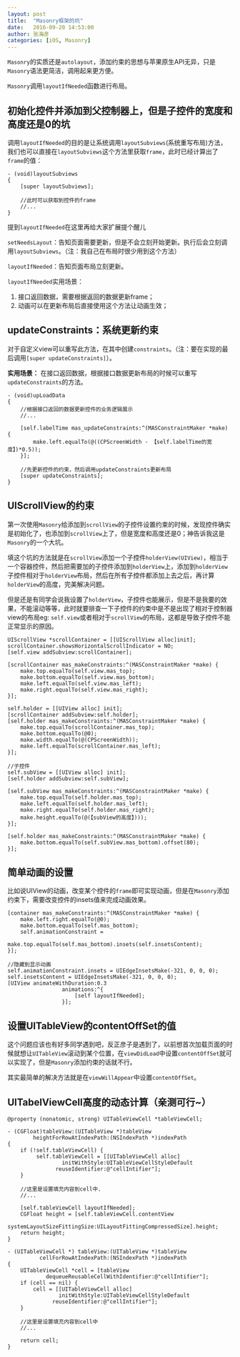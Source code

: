 ```yaml
---
layout: post
title:  "Masonry框架的坑"
date:   2016-09-20 14:53:00
author: 张海彦
categories: [iOS, Masonry]
---
```

`Masonry`的实质还是`autolayout`，添加约束的思想与苹果原生API无异，只是`Masonry`语法更简洁，调用起来更方便。

`Masonry`调用`layoutIfNeeded`函数进行布局。

## 初始化控件并添加到父控制器上，但是子控件的宽度和高度还是0的坑

调用`layoutIfNeeded`的目的是让系统调用`layoutSubviews`(系统重写布局)方法，我们也可以直接在`layoutSubviews`这个方法里获取`frame`，此时已经计算出了`frame`的值：

```
- (void)layoutSubviews
{
    [super layoutSubviews];

    //此时可以获取到控件的frame
    //...
}
```

提到`layoutIfNeeded`在这里再给大家扩展提个醒儿

`setNeedsLayout`：告知页面需要更新，但是不会立刻开始更新。执行后会立刻调用`layoutSubviews`。（注：我自己在布局时很少用到这个方法）

`layoutIfNeeded`：告知页面布局立刻更新。

`layoutIfNeeded`实用场景：

1. 接口返回数据，需要根据返回的数据更新frame；
2. 动画可以在更新布局后直接使用这个方法让动画生效；

## updateConstraints：系统更新约束

对于自定义view可以重写此方法，在其中创建`constraints`。（注：要在实现的最后调用`[super updateConstraints]`）。

**实用场景：** 在接口返回数据，根据接口数据更新布局的时候可以重写`updateConstraints`的方法。

````
- (void)upLoadData
{
    //根据接口返回的数据更新控件的业务逻辑展示
    //...

    [self.labelTime mas_updateConstraints:^(MASConstraintMaker *make) {
        make.left.equalTo(@((CPScreenWidth - 【self.labelTime的宽度】)*0.5));
    }];

    //先更新控件的约束，然后调用updateConstraints更新布局
    [super updateConstraints];
}
````

## UIScrollView的约束

第一次使用`Masonry`给添加到`scrollView`的子控件设置约束的时候，发现控件确实是初始化了，也添加到`scrollView`上了，但是宽度和高度还是0；神告诉我这是`Masonry`的一个大坑。

填这个坑的方法就是在`scrollView`添加一个子控件`holderView(UIView)`，相当于一个容器控件，然后把需要加的子控件添加到`holderView`上，添加到`holderView`子控件相对于`holderView`布局，然后在所有子控件都添加上去之后，再计算`holderView`的高度，完美解决问题。

但是还是有同学会说我设置了`holderView`，子控件也能展示，但是不是我要的效果，不能滚动等等，此时就要排查一下子控件的约束中是不是出现了相对于控制器view的布局eg: `self.view`或者相对于`scrollView`的布局，这都是导致子控件不能正常显示的原因。

````
UIScrollView *scrollContainer = [[UIScrollView alloc]init];
scrollContainer.showsHorizontalScrollIndicator = NO;
[self.view addSubview:scrollContainer];

[scrollContainer mas_makeConstraints:^(MASConstraintMaker *make) {
    make.top.equalTo(self.view.mas_top);
    make.bottom.equalTo(self.view.mas_bottom);
    make.left.equalTo(self.view.mas_left);
    make.right.equalTo(self.view.mas_right);
}];

self.holder = [[UIView alloc] init];
[scrollContainer addSubview:self.holder];
[self.holder mas_makeConstraints:^(MASConstraintMaker *make) {
    make.top.equalTo(scrollContainer.mas_top);
    make.bottom.equalTo(@0);
    make.width.equalTo(@(CPScreenWidth));
    make.left.equalTo(scrollContainer.mas_left);
}];

//子控件
self.subView = [[UIView alloc] init];
[self.holder addSubview:self.subView];

[self.subView mas_makeConstraints:^(MASConstraintMaker *make) {
    make.top.equalTo(self.holder.mas_top);
    make.left.equalTo(self.holder.mas_left);
    make.right.equalTo(self.holder.mas_right);
    make.height.equalTo(@(【subView的高度】)));
}];

[self.holder mas_makeConstraints:^(MASConstraintMaker *make) {
    make.bottom.equalTo(self.subView.mas_bottom).offset(80);
}];
````

## 简单动画的设置

比如说UIView的动画，改变某个控件的`frame`即可实现动画，但是在`Masonry`添加约束下，需要改变控件的insets值来完成动画效果。

```
[container mas_makeConstraints:^(MASConstraintMaker *make) {
    make.left.right.equalTo(@0);
    make.bottom.equalTo(self.mas_bottom);
    self.animationConstraint =
            make.top.equalTo(self.mas_bottom).insets(self.insetsContent);
}];
```

```
//隐藏到显示动画
self.animationConstraint.insets = UIEdgeInsetsMake(-321, 0, 0, 0);
self.insetsContent = UIEdgeInsetsMake(-321, 0, 0, 0);
[UIView animateWithDuration:0.3
                 animations:^{
                     [self layoutIfNeeded];
                 }];
```

## 设置UITableView的contentOffSet的值

这个问题应该也有好多同学遇到吧，反正彦子是遇到了，以前想首次加载页面的时候就想让`UITableView`滚动到某个位置，在`viewDidLoad`中设置`contentOffSet`就可以实现了，但是`Masonry`添加约束的话就不行。

其实最简单的解决方法就是在`viewWillAppear`中设置`contentOffSet`。

## UITabelViewCell高度的动态计算（亲测可行~）

```
@property (nonatomic, strong) UITableViewCell *tableViewCell;

- (CGFloat)tableView:(UITableView *)tableView
        heightForRowAtIndexPath:(NSIndexPath *)indexPath
{
    if (!self.tableViewCell) {
         self.tableViewCell = [[UITableViewCell alloc]
                 initWithStyle:UITableViewCellStyleDefault
               reuseIdentifier:@"cellIntifier"];
    }

    //这里是设置填充内容到cell中.
    //...

    [self.tableViewCell layoutIfNeeded];
    CGFloat height = [self.tableViewCell.contentView
            systemLayoutSizeFittingSize:UILayoutFittingCompressedSize].height;
    return height;
}
```

```
- (UITableViewCell *) tableView:(UITableView *)tableView
          cellForRowAtIndexPath:(NSIndexPath *)indexPath
{
    UITableViewCell *cell = [tableView
            dequeueReusableCellWithIdentifier:@"cellIntifier"];
    if (cell == nil) {
        cell = [[UITableViewCell alloc]
                initWithStyle:UITableViewCellStyleDefault
              reuseIdentifier:@"cellIntifier"];
    }

    //这里是设置填充内容到cell中
    //...

    return cell;
}
```
